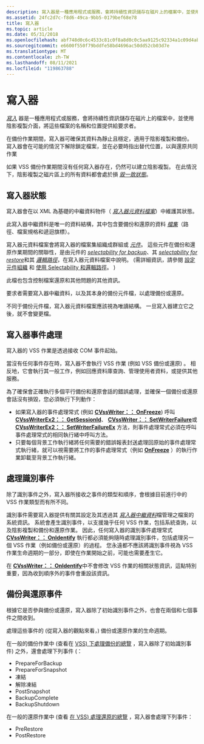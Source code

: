 ```yaml
---
description: 寫入器是一種應用程式或服務，會將持續性資訊儲存在磁片上的檔案中，並使用陰影複製介面，將這些檔案的名稱和位置提供給要求者。
ms.assetid: 24fc2d7c-f8d6-49ca-9bb5-0179bef68e78
title: 寫入器
ms.topic: article
ms.date: 05/31/2018
ms.openlocfilehash: abf748d0c6c4533c81c0f8a8d0c0c5aa9125c92334a1c09d4ab40fad299067b0
ms.sourcegitcommit: e6600f550f79bddfe58bd4696ac50dd52cb03d7e
ms.translationtype: MT
ms.contentlocale: zh-TW
ms.lasthandoff: 08/11/2021
ms.locfileid: "119863788"
---
```

# <a name="writers"></a>寫入器

[*寫入*](vssgloss-w.md) 器是一種應用程式或服務，會將持續性資訊儲存在磁片上的檔案中，並使用陰影複製介面，將這些檔案的名稱和位置提供給要求者。

在備份作業期間，寫入器可確保其資料為靜止且穩定，適用于陰影複製和備份。 寫入器會在可能的情況下解除鎖定檔案，並在必要時指出替代位置，以與還原共同作業

如果 VSS 備份作業期間沒有任何寫入器存在，仍然可以建立陰影複製。 在此情況下，陰影複製之磁片區上的所有資料都會處於損 [*毀一致狀態*](vssgloss-c.md)。

## <a name="writer-state"></a>寫入器狀態

寫入器會在以 XML 為基礎的中繼資料物件（ [*寫入器元資料檔案*](vssgloss-w.md)）中維護其狀態。

此寫入器中繼資料是唯一的資料結構，其中包含要備份和還原的資料 [*檔集*](vssgloss-f.md)（路徑、檔案規格和遞迴旗標）。

寫入器元資料檔案會將寫入器的檔案集組織成群組或 [*元件*](vssgloss-c.md)。 這些元件在備份和還原作業期間的關聯性，是由元件的 [*selectability for backup*](vssgloss-s.md)、其 [*selectability for restore*](vssgloss-s.md)和其 [*邏輯路徑*](vssgloss-l.md)，在寫入器元資料檔案中說明。  (需詳細資訊，請參閱 [設定元件組織](definition-of-components-by-writers.md) 和 [使用 Selectability 和邏輯路徑](working-with-selectability-and-logical-paths.md)。 ) 

此檔也包含控制檔案還原和其他問題的其他資訊。

要求者需要寫入器中繼資料，以及其本身的備份元件檔，以處理備份或還原。

不同于備份元件檔，寫入器元資料檔案應該視為唯讀結構。 一旦寫入器建立它之後，就不會變更檔。

## <a name="writer-event-handling"></a>寫入器事件處理

寫入器的 VSS 作業是透過接收 COM 事件起始。

當沒有任何事件存在時，寫入器不會執行 VSS 作業 (例如 VSS 備份或還原) 。 相反地，它會執行其一般工作，例如回應資料庫查詢、管理使用者資料，或提供其他服務。

為了確保會正確執行多個平行備份和還原會話的錯誤處理，並確保一個備份或還原會話沒有損毀，您必須執行下列動作：

-   如果寫入器的事件處理常式 (例如 [**CVssWriter：： OnFreeze**](/windows/desktop/api/VsWriter/nf-vswriter-cvsswriter-onfreeze)) 呼叫 [**CVssWriterEx2：： GetSessionId**](/windows/desktop/api/VsWriter/nf-vswriter-cvsswriterex2-getsessionid)、 [**CVssWriter：： SetWriterFailure**](/windows/desktop/api/VsWriter/nf-vswriter-cvsswriter-setwriterfailure)或 [**CVssWriterEx2：： SetWriterFailureEx**](/windows/desktop/api/VsWriter/nf-vswriter-cvsswriterex2-setwriterfailureex) 方法，則事件處理常式必須在呼叫事件處理常式的相同執行緒中呼叫方法。
-   只要每個背景工作執行緒將任何需要的錯誤報表封送處理回原始的事件處理常式執行緒，就可以視需要將工作的事件處理常式（例如 [**OnFreeze**](/windows/desktop/api/VsWriter/nf-vswriter-cvsswriter-onfreeze) ）的執行作業卸載至背景工作執行緒。

## <a name="handling-identify-events"></a>處理識別事件

除了識別事件之外，寫入器所接收之事件的類型和順序，會根據目前進行中的 VSS 作業類型而有所不同。

識別事件需要寫入器提供有關其設定及其透過其 [*寫入器中繼資料*](vssgloss-w.md)檔管理之檔案的系統資訊。 系統會產生識別事件，以支援幾乎任何 VSS 作業，包括系統查詢，以及陰影複製和備份和還原作業。 因此，任何寫入器的識別事件處理常式 [**CVssWriter：： OnIdentify**](/windows/desktop/api/VsWriter/nf-vswriter-cvsswriter-onidentify) 執行都必須能夠隨時處理識別事件，包括處理另一個 VSS 作業（例如備份或還原）的過程。 您永遠都不應該將識別事件視為 VSS 作業生命週期的一部分，即使在作業開始之前，可能也需要產生它。

在 [**CVssWriter：： OnIdentify**](/windows/desktop/api/VsWriter/nf-vswriter-cvsswriter-onidentify)中不會修改 VSS 作業的相關狀態資訊，這點特別重要，因為收到順序外的事件會重設該資訊。

## <a name="backup-and-restore-events"></a>備份與還原事件

根據它是否參與備份或還原，寫入器除了初始識別事件之外，也會在兩個和七個事件之間收到。

處理這些事件的 (從寫入器的觀點來看，) 備份或還原作業的生命週期。

在一般的備份作業中 (查看在 [VSS) 下處理備份的總覽](overview-of-processing-a-backup-under-vss.md) ，寫入器除了初始識別事件) 之外，還會處理下列事件 (：

-   PrepareForBackup
-   PrepareForSnapshot
-   凍結
-   解除凍結
-   PostSnapshot
-   BackupComplete
-   BackupShutdown

在一般的還原作業中 (查看 [在 VSS) 處理還原的總覽](overview-of-processing-a-restore-under-vss.md) ，寫入器會處理下列事件：

-   PreRestore
-   PostRestore

 

 



